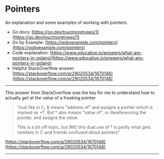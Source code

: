 # Pointers

An explanation and some examples of working with pointers.

- Go docs: [https://go.dev/tour/moretypes/1](https://go.dev/tour/moretypes/1)
- Go by Example: [https://gobyexample.com/pointers](https://gobyexample.com/pointers)
- Code explanation: [https://www.educative.io/answers/what-are-pointers-in-golang](https://www.educative.io/answers/what-are-pointers-in-golang)
- Helpful StackOverflow answer: [https://stackoverflow.com/a/29020534/1670148](https://stackoverflow.com/a/29020534/1670148)

---

This answer from StackOverflow was the key for me to understand how to actually *get at the value*
of a freaking pointer. 

> "Just like in C, & means "address of" and assigns a pointer which is marked as *T. But * also means "value of", or dereferencing the pointer, and assigns the value.
> 
> This is a bit off-topic, but IMO this dual use of * is partly what gets newbies in C and friends confused about pointers"

[https://stackoverflow.com/a/29020534/1670148](https://stackoverflow.com/a/29020534/1670148)

---